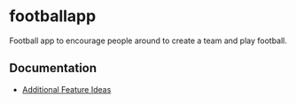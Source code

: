 # footballapp

Football app to encourage people around to create a team and play football.

## Documentation
- [Additional Feature Ideas](docs/additional-feature-ideas.md)
